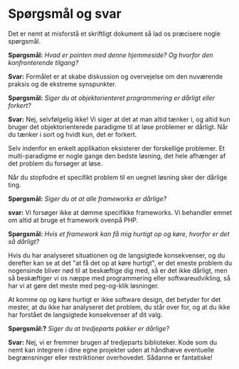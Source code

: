 # Spørgsmål og svar #

Det er nemt at misforstå et skriftligt dokument så lad os præcisere nogle spørgsmål.

**Spørgsmål:** _Hvad er pointen med denne hjemmeside? Og hvorfor den konfronterende tilgang?_

**Svar:** Formålet er at skabe diskussion og overvejelse om den nuværende praksis og de ekstreme synspunkter.

**Spørgsmål:** _Siger du at objektorienteret programmering er dårligt eller forkert?_

**Svar:** Nej, selvfølgelig ikke! Vi siger at det at man altid tænker i, og altid kun bruger det objektorienterede paradigme til at løse problemer er dårligt. Når du tænker i sort og hvidt kun, det er forkert.

Selv indenfor en enkelt applikation eksisterer der forskellige problemer. Et multi-paradigme er nogle gange den bedste løsning, det hele afhænger af det problem du forsøger at løse.

Når du stopfodre et specifikt problem til en uegnet løsning sker der dårlige ting.

**Spørgsmål:** _Siger du at at alle frameworks er dårlige?_

**svar:** Vi forsøger ikke at dømme specifikke frameworks. Vi behandler emnet om altid at bruge et framework ovenpå PHP.

**Spørgsmål:** _Hvis et framework kan få mig hurtigt op og køre, hvorfor er det så dårligt?_

Hvis du har analyseret situationen og de langsigtede konsekvenser, og du derefter kan se at det "at få det op at køre hurtigt", er det eneste problem du nogensinde bliver nød til at beskæftige dig med, så er det ikke dårligt, men så beskæftiger vi os næppe med programmering eller softwareudvikling, så har vi at gøre det meste med peg-og-klik løsninger.

At komme op og køre hurtigt er ikke software design, det betyder for det mester, at du ikke har analyseret det problem, du står over for, og at du ikke har forstået de langsigtede konsekvenser af dit valg.

**Spørgsmål:?** _Siger du at tredjeparts pakker er dårlige?_

**Svar:** Nej, vi er fremmer brugen af ​​tredjeparts biblioteker. Kode som du nemt kan integrere i dine egne projekter uden at håndhæve eventuelle begrænsninger eller restriktioner overhovedet. Sådanne er fantatiske!
